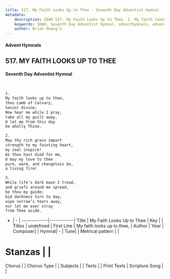 ```yaml
---
title: 517. My Faith Looks Up to Thee - Seventh Day Adventist Hymnal
metadata:
    description: SDAH 517. My Faith Looks Up to Thee. 1. My faith looks up to thee, thou Lamb of Calvary, Savior divine; Now hear me while I pray, take all my guilt away, O let me from this day be wholly Thine.
    keywords: SDAH, Seventh Day Adventist Hymnal, adventhymnals, advent hymnals, My Faith Looks Up to Thee, My faith looks up to thee, 
    author: Brian Onang'o
---
```


#### Advent Hymnals
## 517. MY FAITH LOOKS UP TO THEE
#### Seventh Day Adventist Hymnal

```txt


1.
My faith looks up to thee,
thou Lamb of Calvary,
Savior divine;
Now hear me while I pray,
take all my guilt away,
O let me from this day
be wholly Thine.

2.
May thy rich grace impart
strength to my fainting heart,
my zeal inspire!
As thou hast died for me,
O may my love to thee
pure, warm, and changeless be,
a living fire!

3.
While life’s dark maze I tread,
and griefs around me spread,
be thou my guide;
bid darkness turn to day,
wipe sorrow’s tears away,
nor let me ever stray
from Thee aside.


```

- |   -  |
-------------|------------|
Title | My Faith Looks Up to Thee |
Key |  |
Titles | undefined |
First Line | My faith looks up to thee, |
Author | 
Year | 
Composer|  |
Hymnal|  - |
Tune|  |
Metrical pattern | |
# Stanzas |  |
Chorus |  |
Chorus Type |  |
Subjects |  |
Texts |  |
Print Texts | 
Scripture Song |  |
  

